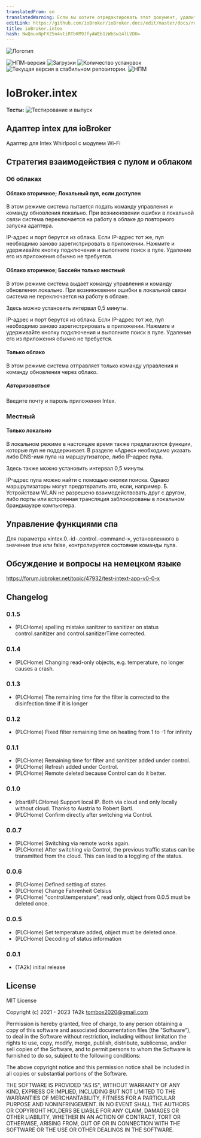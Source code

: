 ```yaml
---
translatedFrom: en
translatedWarning: Если вы хотите отредактировать этот документ, удалите поле «translationFrom», в противном случае этот документ будет снова автоматически переведен
editLink: https://github.com/ioBroker/ioBroker.docs/edit/master/docs/ru/adapterref/iobroker.intex/README.md
title: ioBroker.intex
hash: NwQnuxNpFXZ5n4vtiRTbKM9JfyAWEb1zWbSw14lLVDU=
---
```

![Логотип](../../../en/adapterref/iobroker.intex/admin/intex.png)

![НПМ-версия](https://img.shields.io/npm/v/iobroker.intex.svg)
![Загрузки](https://img.shields.io/npm/dm/iobroker.intex.svg)
![Количество установок](https://iobroker.live/badges/intex-installed.svg)
![Текущая версия в стабильном репозитории.](https://iobroker.live/badges/intex-stable.svg)
![НПМ](https://nodei.co/npm/iobroker.intex.png?downloads=true)

# IoBroker.intex
**Тесты:** ![Тестирование и выпуск](https://github.com/TA2k/ioBroker.intex/workflows/Test%20and%20Release/badge.svg)

## Адаптер intex для ioBroker
Адаптер для Intex Whirlpool с модулем Wi-Fi

## Стратегия взаимодействия с пулом и облаком
### Об облаках
#### Облако вторичное; Локальный пул, если доступен
В этом режиме система пытается подать команду управления и команду обновления локально. При возникновении ошибки в локальной связи система переключается на работу в облаке до повторного запуска адаптера.

IP-адрес и порт берутся из облака. Если IP-адрес тот же, пул необходимо заново зарегистрировать в приложении. Нажмите и удерживайте кнопку подключения и выполните поиск в пуле. Удаление его из приложения обычно не требуется.

#### Облако вторичное; Бассейн только местный
В этом режиме система выдает команду управления и команду обновления локально. При возникновении ошибки в локальной связи система не переключается на работу в облаке.

Здесь можно установить интервал 0,5 минуты.

IP-адрес и порт берутся из облака. Если IP-адрес тот же, пул необходимо заново зарегистрировать в приложении. Нажмите и удерживайте кнопку подключения и выполните поиск в пуле. Удаление его из приложения обычно не требуется.

#### Только облако
В этом режиме система отправляет только команду управления и команду обновления через облако.

##### Авторизоваться
Введите почту и пароль приложения Intex.

### Местный
#### Только локально
В локальном режиме в настоящее время также предлагаются функции, которые пул не поддерживает. В разделе «Адрес» необходимо указать либо DNS-имя пула на маршрутизаторе, либо IP-адрес пула.

Здесь также можно установить интервал 0,5 минуты.

IP-адрес пула можно найти с помощью кнопки поиска. Однако маршрутизаторы могут предотвратить это, если, например. Б. Устройствам WLAN не разрешено взаимодействовать друг с другом, либо порты или встроенная трансляция заблокированы в локальном брандмауэре компьютера.

## Управление функциями спа
Для параметра «intex.0.-id-.control.-command-», установленного в значение true или false, контролируется состояние команды пула.

## Обсуждение и вопросы на немецком языке
https://forum.iobroker.net/topic/47932/test-intext-app-v0-0-x

## Changelog

### 0.1.5

* (PLCHome) spelling mistake sanitzer to sanitizer on status control.sanitizer and control.sanitizerTime corrected.

### 0.1.4

* (PLCHome) Changing read-only objects, e.g. temperature, no longer causes a crash.

### 0.1.3

* (PLCHome) The remaining time for the filter is corrected to the disinfection time if it is longer

### 0.1.2

* (PLCHome) Fixed filter remaining time on heating from 1 to -1 for infinity

### 0.1.1

* (PLCHome) Remaining time for filter and sanitizer added under control.
* (PLCHome) Refresh added under Control.
* (PLCHome) Remote deleted because Control can do it better.

### 0.1.0
* (rbartl/PLCHome) Support local IP. Both via cloud and only locally without cloud. Thanks to Austria to Robert Bartl.
* (PLCHome) Confirm directly after switching via Control.

### 0.0.7
* (PLCHome) Switching via remote works again.
* (PLCHome) After switching via Control, the previous traffic status can be transmitted from the cloud. This can lead to a toggling of the status.

### 0.0.6
* (PLCHome) Defined setting of states
* (PLCHome) Change Fahrenheit Celsius
* (PLCHome) "control.temperature", read only, object from 0.0.5 must be deleted once.

### 0.0.5
* (PLCHome) Set temperature added, object must be deleted once.
* (PLCHome) Decoding of status information

### 0.0.1
* (TA2k) initial release

## License
MIT License

Copyright (c) 2021 - 2023 TA2k <tombox2020@gmail.com>

Permission is hereby granted, free of charge, to any person obtaining a copy
of this software and associated documentation files (the "Software"), to deal
in the Software without restriction, including without limitation the rights
to use, copy, modify, merge, publish, distribute, sublicense, and/or sell
copies of the Software, and to permit persons to whom the Software is
furnished to do so, subject to the following conditions:

The above copyright notice and this permission notice shall be included in all
copies or substantial portions of the Software.

THE SOFTWARE IS PROVIDED "AS IS", WITHOUT WARRANTY OF ANY KIND, EXPRESS OR
IMPLIED, INCLUDING BUT NOT LIMITED TO THE WARRANTIES OF MERCHANTABILITY,
FITNESS FOR A PARTICULAR PURPOSE AND NONINFRINGEMENT. IN NO EVENT SHALL THE
AUTHORS OR COPYRIGHT HOLDERS BE LIABLE FOR ANY CLAIM, DAMAGES OR OTHER
LIABILITY, WHETHER IN AN ACTION OF CONTRACT, TORT OR OTHERWISE, ARISING FROM,
OUT OF OR IN CONNECTION WITH THE SOFTWARE OR THE USE OR OTHER DEALINGS IN THE
SOFTWARE.